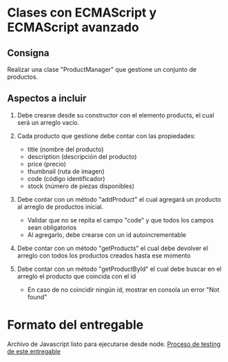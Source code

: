 # Clases con ECMAScript y ECMAScript avanzado

## Consigna

Realizar una clase "ProductManager" que gestione un conjunto de productos.

## Aspectos a incluir

1. Debe crearse desde su constructor con el elemento products, el cual será un arreglo vacío.

2. Cada producto que gestione debe contar con las propiedades:
    - title (nombre del producto)
    - description (descripción del producto)
    - price (precio)
    - thumbnail (ruta de imagen)
    - code (código identificador)
    - stock (número de piezas disponibles)

3. Debe contar con un método "addProduct" el cual agregará un producto al arreglo de productos inicial.
    - Validar que no se repita el campo "code" y que todos los campos sean obligatorios
    - Al agregarlo, debe crearse con un id autoincrementable
    
4. Debe contar con un método "getProducts" el cual debe devolver el arreglo con todos los productos creados hasta ese momento

5. Debe contar con un método "getProductById" el cual debe buscar en el arreglo el producto que coincida con el id
    - En caso de no coincidir ningún id, mostrar en consola un error "Not found"


# Formato del entregable

Archivo de Javascript listo para ejecutarse desde node.
[Proceso de testing de este entregable](https://docs.google.com/document/d/1RUkOh3sNySZWtLnj4sI6uy1Ecu7q0WfpySXRvgi5kn4/edit#)
